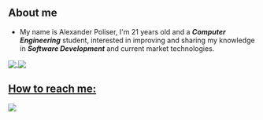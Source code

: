 ## About me
- My name is Alexander Poliser, I'm 21 years old and a ***Computer Engineering*** student, interested in improving and sharing my knowledge in ***Software Development*** and current market technologies.
  
<div>
  <a href="https://github.com/AlexanderPoliser">
  <img align="center" src="https://github-readme-stats.vercel.app/api?username=alexanderpoliser&show_icons=true&count_private=true">
  <img align="center" src="https://github-readme-stats.vercel.app/api/top-langs/?username=alexanderpoliser&hide_progress=true&theme=graywhite&langs_count=8)">
</div>

 ## How to reach me:
  
<div>
  <a href="https://www.linkedin.com/in/alexander-poliser-8a4aa91a3/" target="_blank"><img src="https://img.shields.io/badge/LinkedIn-0077B5?style=for-the-badge&logo=linkedin&logoColor=white"></a>
</div>
